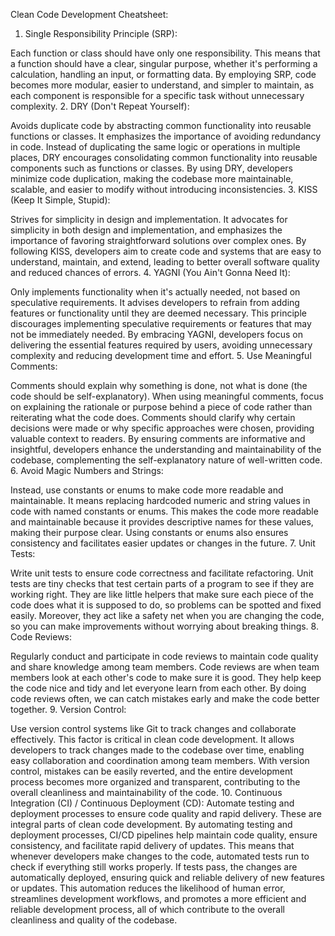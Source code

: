 Clean Code Development Cheatsheet:
1. Single Responsibility Principle (SRP):

Each function or class should have only one responsibility. This means that a function should have a clear, singular purpose, whether it's performing a calculation, handling an input, or formatting data. By employing SRP, code becomes more modular, easier to understand, and simpler to maintain, as each component is responsible for a specific task without unnecessary complexity.
2. DRY (Don't Repeat Yourself):

Avoids duplicate code by abstracting common functionality into reusable functions or classes. It emphasizes the importance of avoiding redundancy in code. Instead of duplicating the same logic or operations in multiple places, DRY encourages consolidating common functionality into reusable components such as functions or classes. By using DRY, developers minimize code duplication, making the codebase more maintainable, scalable, and easier to modify without introducing inconsistencies.
3. KISS (Keep It Simple, Stupid):

Strives for simplicity in design and implementation. It advocates for simplicity in both design and implementation, and emphasizes the importance of favoring straightforward solutions over complex ones. By following KISS, developers aim to create code and systems that are easy to understand, maintain, and extend, leading to better overall software quality and reduced chances of errors.
4. YAGNI (You Ain't Gonna Need It):

Only implements functionality when it's actually needed, not based on speculative requirements. It advises developers to refrain from adding features or functionality until they are deemed necessary. This principle discourages implementing speculative requirements or features that may not be immediately needed. By embracing YAGNI, developers focus on delivering the essential features required by users, avoiding unnecessary complexity and reducing development time and effort.
5. Use Meaningful Comments:

Comments should explain why something is done, not what is done (the code should be self-explanatory). When using meaningful comments, focus on explaining the rationale or purpose behind a piece of code rather than reiterating what the code does. Comments should clarify why certain decisions were made or why specific approaches were chosen, providing valuable context to readers. By ensuring comments are informative and insightful, developers enhance the understanding and maintainability of the codebase, complementing the self-explanatory nature of well-written code.
6. Avoid Magic Numbers and Strings:

Instead, use constants or enums to make code more readable and maintainable. It means replacing hardcoded numeric and string values in code with named constants or enums. This makes the code more readable and maintainable because it provides descriptive names for these values, making their purpose clear. Using constants or enums also ensures consistency and facilitates easier updates or changes in the future.
7. Unit Tests:

Write unit tests to ensure code correctness and facilitate refactoring. Unit tests are tiny checks that test certain parts of a program to see if they are working right. They are like little helpers that make sure each piece of the code does what it is supposed to do, so problems can be spotted and fixed easily. Moreover, they act like a safety net when you are changing the code, so you can make improvements without worrying about breaking things.
8. Code Reviews:

Regularly conduct and participate in code reviews to maintain code quality and share knowledge among team members. Code reviews are when team members look at each other's code to make sure it is good. They help keep the code nice and tidy and let everyone learn from each other. By doing code reviews often, we can catch mistakes early and make the code better together.
9. Version Control:

Use version control systems like Git to track changes and collaborate effectively. This factor is critical in clean code development. It allows developers to track changes made to the codebase over time, enabling easy collaboration and coordination among team members. With version control, mistakes can be easily reverted, and the entire development process becomes more organized and transparent, contributing to the overall cleanliness and maintainability of the code.
10. Continuous Integration (CI) / Continuous Deployment (CD):
Automate testing and deployment processes to ensure code quality and rapid delivery. These are integral parts of clean code development. By automating testing and deployment processes, CI/CD pipelines help maintain code quality, ensure consistency, and facilitate rapid delivery of updates. This means that whenever developers make changes to the code, automated tests run to check if everything still works properly. If tests pass, the changes are automatically deployed, ensuring quick and reliable delivery of new features or updates. This automation reduces the likelihood of human error, streamlines development workflows, and promotes a more efficient and reliable development process, all of which contribute to the overall cleanliness and quality of the codebase.
